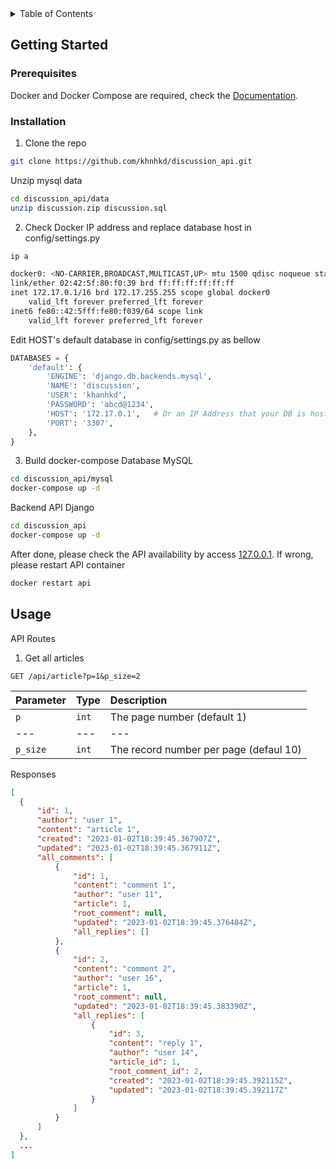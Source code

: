 <!-- TABLE OF CONTENTS -->
<details>
  <summary>Table of Contents</summary>
  <ol>
    <li>
      <a href="#getting-started">Getting Started</a>
      <ul>
        <li><a href="#prerequisites">Prerequisites</a></li>
        <li><a href="#installation">Installation</a></li>
      </ul>
    </li>
    <li><a href="#usage">Usage</a></li>
  </ol>
</details>


<!-- GETTING STARTED -->
## Getting Started

### Prerequisites
Docker and Docker Compose are required, check the [Documentation](https://docs.docker.com/compose/install/).

### Installation

1. Clone the repo
  ```sh
  git clone https://github.com/khnhkd/discussion_api.git
  ```
  Unzip mysql data
  ```sh
  cd discussion_api/data
  unzip discussion.zip discussion.sql
  ```
2. Check Docker IP address and replace database host in config/settings.py
  ```sh
  ip a
  ```
  ```sh
  docker0: <NO-CARRIER,BROADCAST,MULTICAST,UP> mtu 1500 qdisc noqueue state DOWN group default 
  link/ether 02:42:5f:80:f0:39 brd ff:ff:ff:ff:ff:ff
  inet 172.17.0.1/16 brd 172.17.255.255 scope global docker0
      valid_lft forever preferred_lft forever
  inet6 fe80::42:5fff:fe80:f039/64 scope link 
      valid_lft forever preferred_lft forever
  ```
  Edit HOST's default database in config/settings.py as bellow
  ```python
  DATABASES = {
      'default': {
          'ENGINE': 'django.db.backends.mysql', 
          'NAME': 'discussion',
          'USER': 'khanhkd',
          'PASSWORD': 'abcd@1234',
          'HOST': '172.17.0.1',   # Or an IP Address that your DB is hosted on
          'PORT': '3307',
      },
  }
  ```
3. Build docker-compose
  Database MySQL
  ```sh
  cd discussion_api/mysql
  docker-compose up -d
  ```
  <!-- Grant user khanhkd with all privileges
  ```sh
  docker exec -it db mysql -u khanhkd -pabcd@1234
  grant ALL PRIVILEGES ON *.* TO 'khanhkd'@'%';
  flush privileges;
  ``` -->

  Backend API Django
  ```sh
  cd discussion_api
  docker-compose up -d
  ```
  After done, please check the API availability by access [127.0.0.1](http://127.0.0.1:8000/api/article). If wrong, please restart API container
  ```sh
  docker restart api
  ```
<!-- USAGE EXAMPLES -->
## Usage
  API Routes
1. Get all articles
  ```http
  GET /api/article?p=1&p_size=2
  ```
  | Parameter | Type | Description |
  | :--- | :--- | :--- |
  | `p` | `int` | The page number (default 1) |
  | --- | --- | --- |
  | `p_size` | `int` | The record number per page (defaul 10) |
  
  Responses
  ```json
  [
    {
        "id": 1,
        "author": "user 1",
        "content": "article 1",
        "created": "2023-01-02T18:39:45.367907Z",
        "updated": "2023-01-02T18:39:45.367911Z",
        "all_comments": [
            {
                "id": 1,
                "content": "comment 1",
                "author": "user 11",
                "article": 1,
                "root_comment": null,
                "updated": "2023-01-02T18:39:45.376484Z",
                "all_replies": []
            },
            {
                "id": 2,
                "content": "comment 2",
                "author": "user 16",
                "article": 1,
                "root_comment": null,
                "updated": "2023-01-02T18:39:45.383390Z",
                "all_replies": [
                    {
                        "id": 3,
                        "content": "reply 1",
                        "author": "user 14",
                        "article_id": 1,
                        "root_comment_id": 2,
                        "created": "2023-01-02T18:39:45.392115Z",
                        "updated": "2023-01-02T18:39:45.392117Z"
                    }
                ]
            }
        ]
    },
    ...
  ]
  ```
  <!-- <ol>
    <li>[Get all articles](http://127.0.0.1:8000/api/article)</li>
    <li>[Get article by id](http://127.0.0.1:8000/api/article/1)</li>
    <li>[Get top 10 articles](http://127.0.0.1:8000/api/article/top10)</li>
  </ol> -->